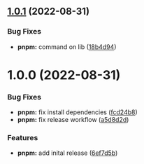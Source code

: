 ## [1.0.1](https://github.com/autoclouddev/semantic-release-pnpm/compare/1.0.0...1.0.1) (2022-08-31)


### Bug Fixes

* **pnpm:** command on lib ([18b4d94](https://github.com/autoclouddev/semantic-release-pnpm/commit/18b4d94bfae453f229067ba177263807cc6338fa))

# 1.0.0 (2022-08-31)


### Bug Fixes

* **pnpm:** fix install dependencies ([fcd24b8](https://github.com/autoclouddev/semantic-release-pnpm/commit/fcd24b8e266875b3d0e5a39602fa829c1fd152e6))
* **pnpm:** fix release workflow ([a5d8d2d](https://github.com/autoclouddev/semantic-release-pnpm/commit/a5d8d2d6e71851a3661177a0959aa8d31a8eb523))


### Features

* **pnpm:** add inital release ([6ef7d5b](https://github.com/autoclouddev/semantic-release-pnpm/commit/6ef7d5b53e41fc0c08b5ea84a611bb3bed36c29c))
